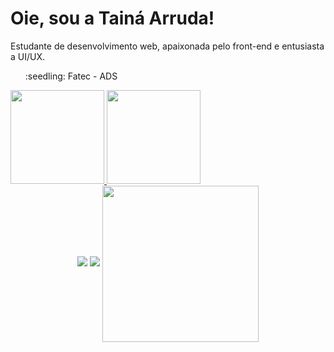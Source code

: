 # Oie, sou a Tainá Arruda!
<div>
Estudante de desenvolvimento web, apaixonada pelo front-end e entusiasta a UI/UX.
 <ul> :seedling: Fatec - ADS</ul>
  </div>
<div>
<a href="https://github.com/limstai">
<img height="150em" src="https://github-readme-stats.vercel.app/api/top-langs/?username=limstai&layout=compact&langs_count=7&theme=dracula"/>
<img height="150em" src="https://github-readme-stats.vercel.app/api?username=limstai&show_icons=true&theme=dracula&include_all_commits=true&count_private=true"/>
</div>

<div align = "center">
<a href = "https://www.linkedin.com/in/tainá-arruda-7a738514b/"> <img src="https://img.shields.io/badge/linkedin-%230077B5.svg?&style=for-the-badge&logo=linkedin&logoColor=white"></a> 
<a href = "https://www.instagram.com/limstai"> <img src = "https://img.shields.io/badge/instagram-%23E4405F.svg?&style=for-the-badge&logo=instagram&logoColor=white"></a>
  <img align="center" src = "https://user-images.githubusercontent.com/89620060/158727774-f2df74a9-962e-4c6c-853b-f613e9b2d6bc.gif" height = "250" ></ul></div>
 
